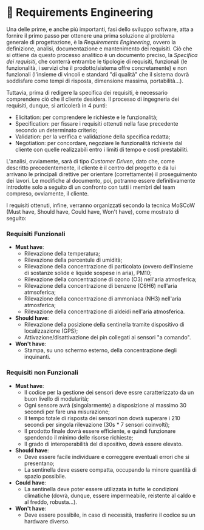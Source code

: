 # :memo: Requirements Engineering
Una delle prime, e anche più importanti, fasi dello sviluppo software, atta a fornire il primo passo per ottenere una prima soluzione al problema generale di progettazione, è la *Requirements Engineering*, ovvero la definizione, analisi, documentazione e mantenimento dei requisiti. Ciò che si ottiene da questo processo analitico è un documento preciso, la *Specifica dei requisiti*, che conterrà entrambe le tipologie di requisiti, funzionali (le funzionalità, i servizi che il prodotto/sistema offre concretamente) e non funzionali (l'insieme di vincoli e standard "di qualità" che il sistema dovrà soddisfare come tempi di risposta, dimensione massima, portabilità...). 

Tuttavia, prima di redigere la specifica dei requisiti, è necessario comprendere ciò che il cliente desidera. Il processo di ingegneria dei requisiti, dunque, si articolerà in 4 punti:
* Elicitation: per comprendere le richieste e le funzionalità;
* Specification: per fissare i requisiti ottenuti nella fase precedente secondo un determinato criterio;
* Validation: per la verifica e validazione della specifica redatta;
* Negotiation: per concordare, negoziare le funzionalità richieste dal cliente con quelle realizzabili entro i limiti di tempo e costi prestabiliti.

L'analisi, ovviamente, sarà di tipo *Customer Driven*, dato che, come descritto precedentemente, il cliente è il centro del progetto e da lui arrivano le principali direttive per orientare (correttamente) il proseguimento dei lavori. Le modifiche al documento, poi, potranno essere definitivamente introdotte solo a seguito di un confronto con tutti i membri del team compreso, ovviamente, il cliente.

I requisiti ottenuti, infine, verranno organizzati secondo la tecnica MoSCoW (Must have, Should have, Could have, Won't have), come mostrato di seguito:

### Requisiti Funzionali
* **Must have**:
  * Rilevazione della temperatura;
  * Rilevazione della percentule di umidità;
  * Rilevazione della concentrazione di particolato (ovvero dell'insieme di sostanze solide e liquide sospese in aria), PM10;
  * Rilevazione della concentrazione di ozono (O3) nell'aria atmosferica;
  * Rilevazione della concentrazione di benzene (C6H6) nell'aria atmsoferica;
  * Rilevazione della concentrazione di ammoniaca (NH3) nell'aria atmosferica;
  * Rilevazione della concentrazione di aldeidi nell'aria atmosferica.
* **Should have**:
  * Rilevazione della posizione della sentinella tramite dispositivo di localizzazione (GPS);
  * Attivazione/disattivazione dei pin collegati ai sensori "a comando".
* **Won't have**:
  * Stampa, su uno schermo esterno, della concentrazione degli inquinanti.
### Requisiti non Funzionali
* **Must have**:
  * Il codice per la gestione dei sensori deve essre caratterizzato da un buon livello di modularità;
  * Ogni sensore avrà (singolarmente) a disposizione al massimo 30 secondi per fare una misurazione;
  * Il tempo totale di risposta dei sensori non dovrà superare i 210 secondi per singola rilevazione (30s * 7 sensori coinvolti);
  * Il prodotto finale dovrà essere efficiente, e quindi funzionare spendendo il minimo delle risorse richieste;
  * Il grado di interoperabilità del dispositivo, dovrà essere elevato. 
* **Should have**:
  * Deve essere facile individuare e correggere eventuali errori che si presentano;
  * La sentinella deve essere compatta, occupando la minore quantità di spazio possibile.
* **Could have**:
  * La sentinella deve poter essere utilizzata in tutte le condizioni climatiche (dovrà, dunque, essere impermeabile, reistente al caldo e al freddo, robusta...).
* **Won't have**:
  * Deve essere possibile, in caso di necessità, trasferire il codice su un hardware diverso. 
